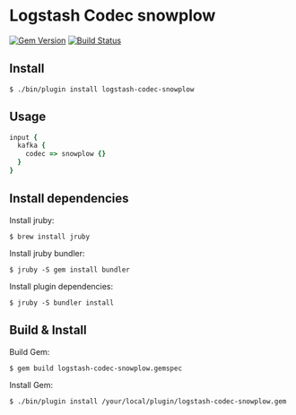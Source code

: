 # Logstash Codec snowplow

[![Gem Version](https://badge.fury.io/rb/logstash-codec-snowplow.svg)](http://badge.fury.io/rb/logstash-codec-snowplow) [![Build Status](https://travis-ci.org/active-agent/logstash-codec-snowplow.svg?branch=master)](https://travis-ci.org/active-agent/logstash-codec-snowplow)

## Install

    $ ./bin/plugin install logstash-codec-snowplow

## Usage

```ruby
input {
  kafka {
    codec => snowplow {}
  }
}
```

## Install dependencies

Install jruby:

    $ brew install jruby

Install jruby bundler:

    $ jruby -S gem install bundler

Install plugin dependencies:

    $ jruby -S bundler install

## Build & Install

Build Gem:

    $ gem build logstash-codec-snowplow.gemspec

Install Gem:

    $ ./bin/plugin install /your/local/plugin/logstash-codec-snowplow.gem
